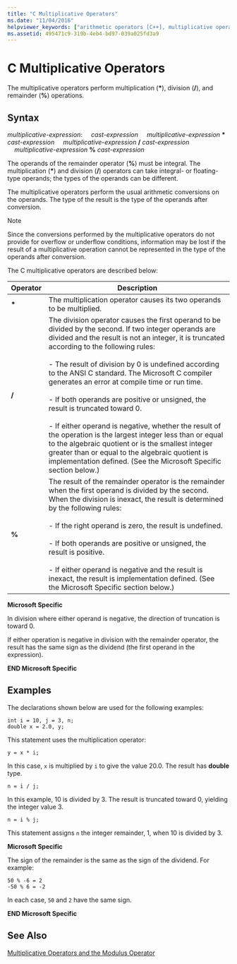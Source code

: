 ```yaml
---
title: "C Multiplicative Operators"
ms.date: "11/04/2016"
helpviewer_keywords: ["arithmetic operators [C++], multiplicative operators", "/ operator", "/ operator, multiplicative operators", "remainder operator (%)", "operators [C], multiplication", "% operator", "slash (/) operator", "multiplication operator [C++], multiplicative operators"]
ms.assetid: 495471c9-319b-4eb4-bd97-039a025fd3a9
---
```

# C Multiplicative Operators

The multiplicative operators perform multiplication (<strong>\*</strong>), division (**/**), and remainder (**%**) operations.

## Syntax

*multiplicative-expression*:
&nbsp;&nbsp;&nbsp;&nbsp;*cast-expression*
&nbsp;&nbsp;&nbsp;&nbsp;*multiplicative-expression* <strong>\*</strong> *cast-expression*
&nbsp;&nbsp;&nbsp;&nbsp;*multiplicative-expression* **/** *cast-expression*
&nbsp;&nbsp;&nbsp;&nbsp;*multiplicative-expression* **%** *cast-expression*

The operands of the remainder operator (**%**) must be integral. The multiplication (<strong>\*</strong>) and division (**/**) operators can take integral- or floating-type operands; the types of the operands can be different.

The multiplicative operators perform the usual arithmetic conversions on the operands. The type of the result is the type of the operands after conversion.

> [!NOTE]
>  Since the conversions performed by the multiplicative operators do not provide for overflow or underflow conditions, information may be lost if the result of a multiplicative operation cannot be represented in the type of the operands after conversion.

The C multiplicative operators are described below:

|Operator|Description|
|--------------|-----------------|
|<strong>\*</strong>|The multiplication operator causes its two operands to be multiplied.|
|**/**|The division operator causes the first operand to be divided by the second. If two integer operands are divided and the result is not an integer, it is truncated according to the following rules:<br/><br/>- The result of division by 0 is undefined according to the ANSI C standard. The Microsoft C compiler generates an error at compile time or run time.<br/><br/>- If both operands are positive or unsigned, the result is truncated toward 0.<br/><br/>- If either operand is negative, whether the result of the operation is the largest integer less than or equal to the algebraic quotient or is the smallest integer greater than or equal to the algebraic quotient is implementation defined. (See the Microsoft Specific section below.)|
|**%**|The result of the remainder operator is the remainder when the first operand is divided by the second. When the division is inexact, the result is determined by the following rules:<br/><br/>- If the right operand is zero, the result is undefined.<br/><br/>- If both operands are positive or unsigned, the result is positive.<br/><br/>- If either operand is negative and the result is inexact, the result is implementation defined. (See the Microsoft Specific section below.)|

**Microsoft Specific**

In division where either operand is negative, the direction of truncation is toward 0.

If either operation is negative in division with the remainder operator, the result has the same sign as the dividend (the first operand in the expression).

**END Microsoft Specific**

## Examples

The declarations shown below are used for the following examples:

```
int i = 10, j = 3, n;
double x = 2.0, y;
```

This statement uses the multiplication operator:

```
y = x * i;
```

In this case, `x` is multiplied by `i` to give the value 20.0. The result has **double** type.

```
n = i / j;
```

In this example, 10 is divided by 3. The result is truncated toward 0, yielding the integer value 3.

```
n = i % j;
```

This statement assigns `n` the integer remainder, 1, when 10 is divided by 3.

**Microsoft Specific**

The sign of the remainder is the same as the sign of the dividend. For example:

```
50 % -6 = 2
-50 % 6 = -2
```

In each case, `50` and `2` have the same sign.

**END Microsoft Specific**

## See Also

[Multiplicative Operators and the Modulus Operator](../cpp/multiplicative-operators-and-the-modulus-operator.md)